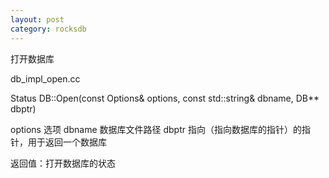 ```yaml
---
layout: post 
category: rocksdb 
---
```


打开数据库

db_impl_open.cc

Status DB::Open(const Options& options, const std::string& dbname, DB** dbptr) 

options 选项
dbname 数据库文件路径
dbptr 指向（指向数据库的指针）的指针，用于返回一个数据库

返回值：打开数据库的状态



